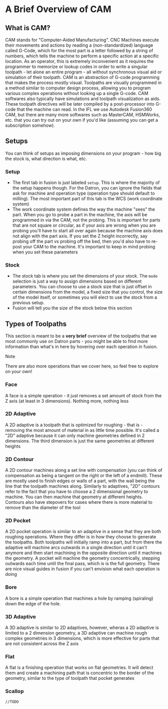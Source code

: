 
# A Brief Overview of CAM

## What is CAM?

CAM stands for "Computer-Aided Manufacturing". CNC Machines execute their movements and actions by reading a (non-standardized) language called G-Code, which for the most part is a letter followed by a string of numbers, which tells the machine to perform a specific action at a specific location. As an operator, this is extremely inconvenient as it requires the programmer to memorize or lookup codes in order to write a singular toolpath - let alone an entire program - all without synchronous visual aid or simulation of their toolpath. CAM is an abstraction of G-code programming that makes the process mostly visual. Toolpaths are visually programmed in a method similar to computer design process, allowing you to program various complex operations without looking up a single G-code. CAM softwares also typically have simulations and toolpath visualization as aids. These toolpath directives will be later compiled by a post-processor into G-code that the machine can read. In the IFL we use Autodesk Fusion360 CAM, but there are many more softwares such as MasterCAM, HSMWorks, etc. that you can try out on your own if you'd like (assuming you can get a subscription somehow).

## Setups

You can think of setups as imposing dimensions on your program - how big the stock is, what direction is what, etc.

### Setup

- The first tab in fusion is just labeled `setup`. This is where the majority of the setup happens though. For the Datron, you can ignore the fields that ask for machine and operation type (operation type should default to milling). The most important part of this tab is the WCS (work coordinate system)
- The work coordinate system defines the way the machine "sees" the part. When you go to probe a part in the machine, the axis will be programmed in via the CAM, not the probing. This is important for parts that are not square or circular, as if your axis are wrong when you are probing you'll have to start all over again because the machine axis does not align with the part axis. If you set the Z height incorrectly, say probing off the part vs probing off the bed, then you'd also have to re-post your CAM to the machine. It's important to keep in mind probing when you set these parameters

### Stock

- The stock tab is where you set the dimensions of your stock. The `mode` selection is just a way to assign dimensions based on different parameters. You can choose to use a stock size that is just offset in certain dimensions from the model, a fixed size that you control, the size of the model itself, or sometimes you will elect to use the stock from a previous setup.
- Fusion will tell you the size of the stock below this section

## Types of Toolpaths

This section is meant to be a **very brief** overview of the toolpaths that we most commonly use on Datron parts - you might be able to find more information than what's in here by hovering over each operation in fusion. 

> [!NOTE]
> There are also more operations than we cover here, so feel free to explore on your own!

### Face

A face is a simple operation - it just removes a set amount of stock from the Z axis (at least in 3 dimensions). Nothing more, nothing less

### 2D Adaptive

A 2D adaptive is a toolpath that is optimized for roughing - that is - removing the most amount of material in as little time possible. It's called a "2D" adaptive because it can only machine geometries defined in 2 dimensions. The third dimension is just the same geometries at different heights

### 2D Contour

A 2D contour machines along a set line with compensation (you can think of compensation as being a tangent on the right or the left of a endmill). These are mostly used to finish edges or walls of a part, with the wall being the line that the toolpath machines along. Similarly to adaptives, "2D" contours refer to the fact that you have to choose a 2 dimensional geometry to machine. You can then machine that geometry at different heights. Contours also have stepovers for cases where there is more material to remove than the diameter of the tool

### 2D Pocket

A 2D pocket operation is similar to an adaptive in a sense that they are both roughing operations. Where they differ is in how they choose to generate the toolpaths. Both toolpaths will initially ramp into a part, but from there the adaptive will machine arcs outwards in a single direction until it can't anymore and then start machining in the opposite direction until it machines the geometry. A pocket will machine the geometry concentrically, stepping outwards each time until the final pass, which is is the full geometry. There are nice visual guides in fusion if you can't envision what each operation is doing

### Bore

A bore is a simple operation that machines a hole by ramping (spiraling) down the edge of the hole.

### 3D Adaptive

A 3D adaptive is similar to 2D adaptives, however, wheras a 2D adaptive is limited to a 2 dimension geometry, a 3D adaptive can machine rough complex geometries in 3 dimensions, which is more effective for parts that are not consistent across the Z axis

### Flat

A flat is a finishing operation that works on flat geometries. It will detect them and create a machining path that is concentric to the border of the geometry, similar to the type of toolpath that pocket generates

### Scallop

`//TODO`
